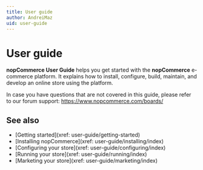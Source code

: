 ```yaml
---
title: User guide
author: AndreiMaz
uid: user-guide
---
```


# User guide

**nopCommerce User Guide** helps you get started with the **nopCommerce** e-commerce platform. It explains how to install, configure, build, maintain, and develop an online store using the platform.

In case you have questions that are not covered in this guide, please refer to our forum support: <https://www.nopcommerce.com/boards/>

## See also

* [Getting started](xref: user-guide/getting-started)
* [Installing nopCommerce](xref: user-guide/installing/index)
* [Configuring your store](xref: user-guide/configuring/index)
* [Running your store](xref: user-guide/running/index)
* [Marketing your store](xref: user-guide/marketing/index)